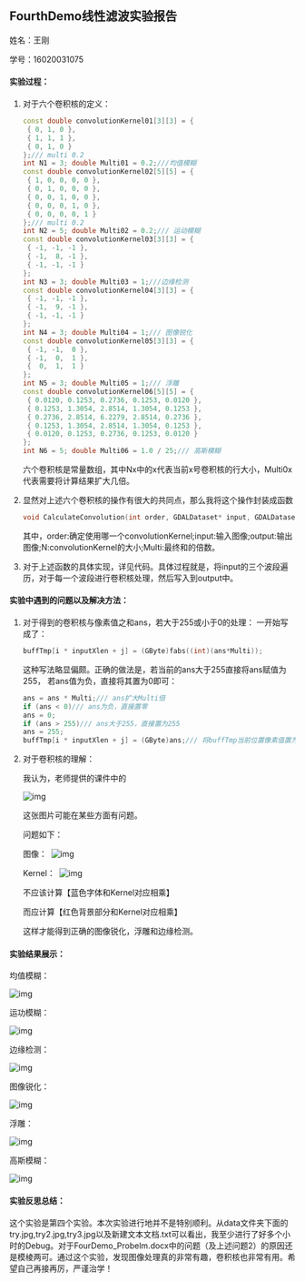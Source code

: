 ## FourthDemo线性滤波实验报告

姓名：王刚

学号：16020031075

#### 实验过程：

1. 对于六个卷积核的定义：

   ```c++
   const double convolutionKernel01[3][3] = {
   	{ 0, 1, 0 },
   	{ 1, 1, 1 },
   	{ 0, 1, 0 }
   };/// multi 0.2
   int N1 = 3; double Multi01 = 0.2;///均值模糊
   const double convolutionKernel02[5][5] = {
   	{ 1, 0, 0, 0, 0 },
   	{ 0, 1, 0, 0, 0 },
   	{ 0, 0, 1, 0, 0 },
   	{ 0, 0, 0, 1, 0 },
   	{ 0, 0, 0, 0, 1 }
   };/// multi 0.2
   int N2 = 5; double Multi02 = 0.2;/// 运动模糊
   const double convolutionKernel03[3][3] = {
   	{ -1, -1, -1 },
   	{ -1,  8, -1 },
   	{ -1, -1, -1 }
   };
   int N3 = 3; double Multi03 = 1;///边缘检测
   const double convolutionKernel04[3][3] = {
   	{ -1, -1, -1 },
   	{ -1,  9, -1 },
   	{ -1, -1, -1 }
   };
   int N4 = 3; double Multi04 = 1;/// 图像锐化
   const double convolutionKernel05[3][3] = {
   	{ -1, -1,  0 },
   	{ -1,  0,  1 },
   	{  0,  1,  1 }
   };
   int N5 = 3; double Multi05 = 1;/// 浮雕
   const double convolutionKernel06[5][5] = {
   	{ 0.0120, 0.1253, 0.2736, 0.1253, 0.0120 },
   	{ 0.1253, 1.3054, 2.8514, 1.3054, 0.1253 },
   	{ 0.2736, 2.8514, 6.2279, 2.8514, 0.2736 },
   	{ 0.1253, 1.3054, 2.8514, 1.3054, 0.1253 },
   	{ 0.0120, 0.1253, 0.2736, 0.1253, 0.0120 }
   };
   int N6 = 5; double Multi06 = 1.0 / 25;/// 高斯模糊
   ```

   六个卷积核是常量数组，其中Nx中的x代表当前x号卷积核的行大小，Multi0x代表需要将计算结果扩大几倍。

2. 显然对上述六个卷积核的操作有很大的共同点，那么我将这个操作封装成函数

   ```c++
   void CalculateConvolution(int order, GDALDataset* input, GDALDataset* output, int N, double Multi)
   ```

   其中，order:确定使用哪一个convolutionKernel;input:输入图像;output:输出图像;N:convolutionKernel的大小;Multi:最终和的倍数。

3. 对于上述函数的具体实现，详见代码。具体过程就是，将input的三个波段遍历，对于每一个波段进行卷积核处理，然后写入到output中。



#### 实验中遇到的问题以及解决方法：

1. 对于得到的卷积核与像素值之和ans，若大于255或小于0的处理：
   一开始写成了：

   ```c++
   buffTmp[i * inputXlen + j] = (GByte)fabs((int)(ans*Multi));
   ```

   这种写法略显偏颇。正确的做法是，若当前的ans大于255直接将ans赋值为255， 若ans值为负，直接将其置为0即可：

   ```c++
   ans = ans * Multi;/// ans扩大Multi倍
   if (ans < 0)/// ans为负，直接置零
   ans = 0;
   if (ans > 255)/// ans大于255，直接置为255
   ans = 255;
   buffTmp[i * inputXlen + j] = (GByte)ans;/// 将buffTmp当前位置像素值置为ans
   ```

2. 对于卷积核的理解：


    我认为，老师提供的课件中的

   ![img](https://github.com/Histra/FourthDemo/blob/master/FourthDemo/Pictures_ExperimentReport/01.png) 

   这张图片可能在某些方面有问题。

   问题如下：

   图像：
​	   ![img](https://github.com/Histra/FourthDemo/blob/master/FourthDemo/Pictures_ExperimentReport/02.png) 

   Kernel：
​	![img](https://github.com/Histra/FourthDemo/blob/master/FourthDemo/Pictures_ExperimentReport/03.png) 

   不应该计算【蓝色字体和Kernel对应相乘】

   而应计算【红色背景部分和Kernel对应相乘】  

   这样才能得到正确的图像锐化，浮雕和边缘检测。

#### 实验结果展示：

均值模糊：

![img](https://github.com/Histra/FourthDemo/blob/master/FourthDemo/Pictures_ExperimentReport/04.png) 

运功模糊：

![img](https://github.com/Histra/FourthDemo/blob/master/FourthDemo/Pictures_ExperimentReport/05.png) 

边缘检测：

![img](https://github.com/Histra/FourthDemo/blob/master/FourthDemo/Pictures_ExperimentReport/06.png) 

图像锐化：

![img](https://github.com/Histra/FourthDemo/blob/master/FourthDemo/Pictures_ExperimentReport/07.png) 

浮雕：

![img](https://github.com/Histra/FourthDemo/blob/master/FourthDemo/Pictures_ExperimentReport/08.png) 

高斯模糊：

![img](https://github.com/Histra/FourthDemo/blob/master/FourthDemo/Pictures_ExperimentReport/09.png) 

  

#### 实验反思总结：

​	这个实验是第四个实验。本次实验进行地并不是特别顺利。从data文件夹下面的try.jpg,try2.jpg,try3.jpg以及新建文本文档.txt可以看出，我至少进行了好多个小时的Debug。对于FourDemo_Probelm.docx中的问题（及上述问题2）的原因还是模棱两可。
​	通过这个实验，发现图像处理真的非常有趣，卷积核也非常有用。希望自己再接再厉，严谨治学！



